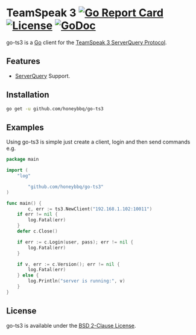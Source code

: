 # TeamSpeak 3 [![Go Report Card](https://goreportcard.com/badge/github.com/multiplay/go-ts3)](https://goreportcard.com/report/github.com/multiplay/go-ts3) [![License](https://img.shields.io/badge/license-BSD-blue.svg)](https://github.com/multiplay/go-ts3/blob/master/LICENSE) [![GoDoc](https://godoc.org/github.com/multiplay/go-ts3?status.svg)](https://godoc.org/github.com/multiplay/go-ts3)

go-ts3 is a [Go](http://golang.org/) client for the [TeamSpeak 3 ServerQuery Protocol](http://media.teamspeak.com/ts3_literature/TeamSpeak%203%20Server%20Query%20Manual.pdf).

Features
--------
* [ServerQuery](http://media.teamspeak.com/ts3_literature/TeamSpeak%203%20Server%20Query%20Manual.pdf) Support.

Installation
------------
```sh
go get -u github.com/honeybbq/go-ts3
```

Examples
--------

Using go-ts3 is simple just create a client, login and then send commands e.g.
```go
package main

import (
	"log"

        "github.com/honeybbq/go-ts3"
)

func main() {
        c, err := ts3.NewClient("192.168.1.102:10011")
	if err != nil {
		log.Fatal(err)
	}
	defer c.Close()

	if err := c.Login(user, pass); err != nil {
		log.Fatal(err)
	}

	if v, err := c.Version(); err != nil {
		log.Fatal(err)
	} else {
		log.Println("server is running:", v)
	}
}
```

License
-------
go-ts3 is available under the [BSD 2-Clause License](https://opensource.org/licenses/BSD-2-Clause).
```
